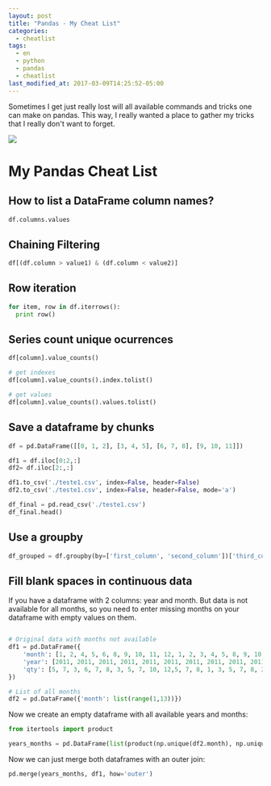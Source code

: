 ```yaml
---
layout: post
title: "Pandas - My Cheat List"
categories:
  - cheatlist
tags:
  - en
  - python
  - pandas 
  - cheatlist
last_modified_at: 2017-03-09T14:25:52-05:00
---
```



Sometimes I get just really lost will all available commands and tricks one can make on pandas. 
This way, I really wanted a place to gather my tricks that I really don't want to forget.

![](https://media.giphy.com/media/14aUO0Mf7dWDXW/giphy.gif)



# My Pandas Cheat List


## How to list a DataFrame column names?

```python
df.columns.values
```


## Chaining Filtering

```python
df[(df.column > value1) & (df.column < value2)]
```

## Row iteration

```python
for item, row in df.iterrows():
  print row()
```

## Series count unique ocurrences

```python
df[column].value_counts()

# get indexes
df[column].value_counts().index.tolist()

# get values
df[column].value_counts().values.tolist()
```

## Save a dataframe by chunks

```python
df = pd.DataFrame([[0, 1, 2], [3, 4, 5], [6, 7, 8], [9, 10, 11]])

df1 = df.iloc[0:2,:]
df2= df.iloc[2:,:]

df1.to_csv('./teste1.csv', index=False, header=False)
df2.to_csv('./teste1.csv', index=False, header=False, mode='a')

df_final = pd.read_csv('./teste1.csv')
df_final.head()
```

## Use a groupby

```python
df_grouped = df.groupby(by=['first_column', 'second_column'])['third_column'].mean().reset_index(name='mean_values_grouped')
```

## Fill blank spaces in continuous data

If you have a dataframe with 2 columns: year and month. But data is not available for all months, so you need to enter missing months on 
your dataframe with empty values on them.

```python

# Original data with months not available
df1 = pd.DataFrame({
    'month': [1, 2, 4, 5, 6, 8, 9, 10, 11, 12, 1, 2, 3, 4, 5, 8, 9, 10, 11, 12],
    'year': [2011, 2011, 2011, 2011, 2011, 2011, 2011, 2011, 2011, 2011, 2012, 2012, 2012, 2012, 2012, 2012, 2012, 2012, 2012, 2012],
    'qty': [5, 7, 3, 6, 7, 8, 3, 5, 7, 10, 12,5, 7, 8, 1, 3, 5, 7, 8, 20]
})

# List of all months
df2 = pd.DataFrame({'month': list(range(1,13))})
```
 
Now we create an empty dataframe with all available years and months:

```python
from itertools import product

years_months = pd.DataFrame(list(product(np.unique(df2.month), np.unique(df1.year))), columns=['month', 'year'])
```

Now we can just merge both dataframes with an outer join:

```python
pd.merge(years_months, df1, how='outer')
```



